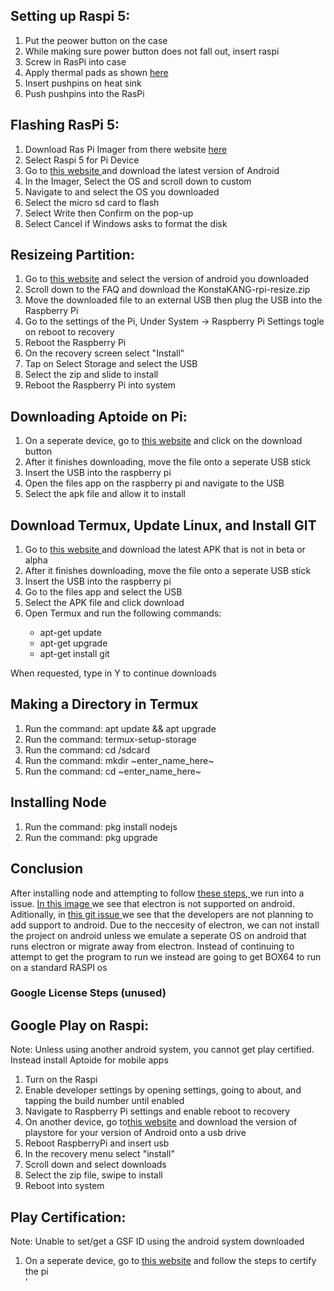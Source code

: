 ## Setting up Raspi 5:
<ol>
<li> Put the peower button on the case </li>
<li> While making sure power button does not fall out, insert raspi </li>
<li> Screw in RasPi into case </li>
<li> Apply thermal pads as shown <a href="https://github.com/Michonster/rPI-Arcade/blob/Unity_On_PI/Unity_On_PI/RasPi_ThermalPads.jpg">here</a></li>
<li> Insert pushpins on heat sink </li>
<li> Push pushpins into the RasPi </li>
</ol>

## Flashing RasPi 5:
<ol>
<li> Download Ras Pi Imager from there website <a href ="https://www.raspberrypi.com/software/">here</a></li>
<li> Select Raspi 5 for Pi Device </li>
<li> Go to <a href="https://konstakang.com/devices/rpi5/"> this website </a> and download the latest version of Android </li>
<li> In the Imager, Select the OS and scroll down to custom </li>
<li> Navigate to and select the OS you downloaded </li>
<li> Select the micro sd card to flash </li>
<li> Select Write then Confirm on the pop-up </li>
<li> Select Cancel if Windows asks to format the disk </li>
</ol>

## Resizeing Partition:
<ol>
<li> Go to <a href = "https://konstakang.com/devices/rpi5/"> this website</a> and select the version of android you downloaded</li>
<li> Scroll down to the FAQ and download the KonstaKANG-rpi-resize.zip </li>
<li> Move the downloaded file to an external USB then plug the USB into the Raspberry Pi</li>
<li> Go to the settings of the Pi, Under System -> Raspberry Pi Settings togle on reboot to recovery</li>
<li> Reboot the Raspberry Pi </li>
<li> On the recovery screen select "Install" </li>
<li> Tap on Select Storage and select the USB </li>
<li> Select the zip and slide to install </li>
<li> Reboot the Raspberry Pi into system </li>
</ol>

## Downloading Aptoide on Pi:
<ol>
<li> On a seperate device, go to <a href= "https://en.aptoide.com/" > this website</a> and click on the download button </li>
<li> After it finishes downloading, move the file onto a seperate USB stick </li>
<li> Insert the USB into the raspberry pi</li>
<li> Open the files app on the raspberry pi and navigate to the USB </li>
<li> Select the apk file and allow it to install </li>
</ol>

## Download Termux, Update Linux, and Install GIT
<ol>
<li> Go to <a href= "https://f-droid.org/en/packages/com.termux/"> this website </a> and download the latest APK that is not in beta or alpha </li>
<li> After it finishes downloading, move the file onto a seperate USB stick </li>
<li> Insert the USB into the raspberry pi </li>
<li> Go to the files app and select the USB </li>
<li> Select the APK file and click download </li>
<li> Open Termux and run the following commands: </li>
    <ul>
    <li> apt-get update </li>
    <li> apt-get upgrade </li>
    <li> apt-get install git </li>
    </ul>
</ol>
When requested, type in Y to continue downloads 

## Making a Directory in Termux
<ol>
<li> Run the command: apt update && apt upgrade </li>
<li> Run the command: termux-setup-storage </li>
<li> Run the command: cd /sdcard </li>
<li> Run the command: mkdir ~enter_name_here~ </li>
<li> Run the command: cd ~enter_name_here~ </li>
</ol>

## Installing Node
<ol>
<li> Run the command: pkg install nodejs </li>
<li> Run the command: pkg upgrade </li>
</ol>

## Conclusion
After installing node and attempting to follow <a href = "https://github.com/Michonster/rPI-Arcade/tree/main/electron_app/frontend"> these steps, </a> we run into a issue.
<a href = "https://github.com/Michonster/rPI-Arcade/blob/Unity_On_PI/Unity_On_PI/AndroidError.PNG"> In this image </a> we see that electron is not supported on android.
Aditionally, in <a href = "https://github.com/electron/electron/issues/45485"> this git issue </a> we see that the developers are not planning to add support to android.
Due to the neccesity of electron, we can not install the project on android unless we emulate a seperate OS on android that runs electron or migrate away from electron.
Instead of continuing to attempt to get the program to run we instead are going to get BOX64 to run on a standard RASPI os

### Google License Steps (unused) 
## Google Play on Raspi:
Note: Unless using another android system, you cannot get play certified. Instead install Aptoide for mobile apps
<ol>
<li> Turn on the Raspi</li>
<li> Enable developer settings by opening settings, going to about, and tapping the build number until enabled</li>
<li> Navigate to Raspberry Pi settings and enable reboot to recovery</li>
<li> On another device, go to<a href = "https://wiki.lineageos.org/gapps/">this website</a> and download the version of playstore for your version of Android onto a usb drive </li>
<li> Reboot RaspberryPi and insert usb</li>
<li> In the recovery menu select "install"</li>
<li> Scroll down and select downloads </li>
<li> Select the zip file, swipe to install </li>
<li> Reboot into system </li>
</ol>

## Play Certification:
Note: Unable to set/get a GSF ID using the android system downloaded
<ol>
<li> On a seperate device, go to <a href="https://github.com/K3V1991/Fix-This-Device-isnt-Play-Protect-certified"> this website</a> and follow the steps to certify the pi </li>'
</ol>


